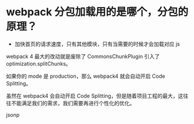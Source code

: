 # webpack 分包加载用的是哪个，分包的原理？

- 加快首页的请求速度，只有其他模块，只有当需要的时候才会加载对应 js

webpack 4 最大的改动就是废除了 CommonsChunkPlugin 引入了 optimization.splitChunks。

如果你的 mode 是 production，那么 webpack4 就会自动开启 Code Splitting。

虽然在 webpack4 会自动开启 Code Splitting，但是随着项目工程的最大，这往往不能满足我们的需求，我们需要再进行个性化的优化。


jsonp